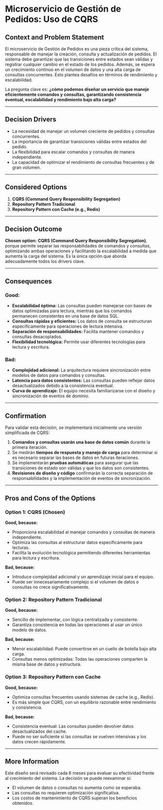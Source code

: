 # Microservicio de Gestión de Pedidos: Uso de CQRS

## Context and Problem Statement
El microservicio de Gestión de Pedidos es una pieza crítica del sistema, responsable de manejar la creación, consulta y actualización de pedidos. El sistema debe garantizar que las transiciones entre estados sean válidas y registrar cualquier cambio en el estado de los pedidos.
Además, se espera un crecimiento continuo en el volumen de datos y una alta carga de consultas concurrentes. Esto plantea desafíos en términos de rendimiento y escalabilidad.

La pregunta clave es: **¿cómo podemos diseñar un servicio que maneje eficientemente comandos y consultas, garantizando consistencia eventual, escalabilidad y rendimiento bajo alta carga?**

---

## Decision Drivers

- La necesidad de manejar un volumen creciente de pedidos y consultas concurrentes.
- La importancia de garantizar transiciones válidas entre estados del pedido.
- La flexibilidad para escalar comandos y consultas de manera independiente.
- La capacidad de optimizar el rendimiento de consultas frecuentes y de gran volumen.

---

## Considered Options

1. **CQRS (Command Query Responsibility Segregation)**
2. **Repository Pattern Tradicional**
3. **Repository Pattern con Cache (e.g., Redis)**

---

## Decision Outcome

**Chosen option:** **CQRS (Command Query Responsibility Segregation)**, porque permite separar las responsabilidades de comandos y consultas, optimizando ambas operaciones y facilitando la escalabilidad a medida que aumenta la carga del sistema. Es la única opción que aborda adecuadamente todos los drivers clave.

---

## Consequences

### Good:
- **Escalabilidad óptima:** Las consultas pueden manejarse con bases de datos optimizadas para lectura, mientras que los comandos permanecen consistentes en una base de datos SQL.
- **Consultas rápidas y eficientes:** Los datos de consulta se estructuran específicamente para operaciones de lectura intensiva.
- **Separación de responsabilidades:** Facilita mantener comandos y consultas desacoplados.
- **Flexibilidad tecnológica:** Permite usar diferentes tecnologías para lectura y escritura.

### Bad:
- **Complejidad adicional:** La arquitectura requiere sincronización entre modelos de datos para comandos y consultas.
- **Latencia para datos consistentes:** Las consultas pueden reflejar datos desactualizados debido a la consistencia eventual.
- **Curva de aprendizaje:** El equipo necesita familiarizarse con el diseño y sincronización de eventos de dominio.

---

## Confirmation

Para validar esta decisión, se implementará inicialmente una versión simplificada de CQRS:

1. **Comandos y consultas usarán una base de datos común** durante la primera iteración.
2. Se medirán **tiempos de respuesta y manejo de carga** para determinar si es necesario separar las bases de datos en futuras iteraciones.
3. Se implementarán **pruebas automáticas** para asegurar que las transiciones de estado son válidas y que los datos son consistentes.
4. **Revisiones de diseño y código** confirmarán la correcta separación de responsabilidades y la implementación de eventos de sincronización.

---

## Pros and Cons of the Options

### Option 1: CQRS (Chosen)
**Good, because:**
- Proporciona escalabilidad al manejar comandos y consultas de manera independiente.
- Optimiza las consultas al estructurar datos específicamente para lecturas.
- Facilita la evolución tecnológica permitiendo diferentes herramientas para lectura y escritura.

**Bad, because:**
- Introduce complejidad adicional y un aprendizaje inicial para el equipo.
- Puede ser innecesariamente complejo si el volumen de datos o consultas no crece significativamente.

### Option 2: Repository Pattern Tradicional
**Good, because:**
- Sencillo de implementar, con lógica centralizada y consistente.
- Garantiza consistencia en todas las operaciones al usar un único modelo de datos.

**Bad, because:**
- Menor escalabilidad: Puede convertirse en un cuello de botella bajo alta carga.
- Consultas menos optimizadas: Todas las operaciones comparten la misma base de datos y estructura.

### Option 3: Repository Pattern con Cache
**Good, because:**
- Optimiza consultas frecuentes usando sistemas de cache (e.g., Redis).
- Es más simple que CQRS, con un equilibrio razonable entre rendimiento y consistencia.

**Bad, because:**
- Consistencia eventual: Las consultas pueden devolver datos desactualizados del cache.
- Puede no ser suficiente si las consultas se vuelven intensivas y los datos crecen rápidamente.

---

## More Information

Este diseño será revisado cada 6 meses para evaluar su efectividad frente al crecimiento del sistema. La decisión se puede reexaminar si:
- El volumen de datos o consultas no aumenta como se esperaba.
- Las consultas no requieren optimización significativa.
- Los costos de mantenimiento de CQRS superan los beneficios obtenidos.
